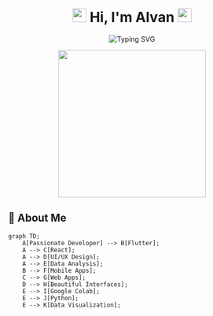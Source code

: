 <h1 align="center">
  <img src="https://media.giphy.com/media/hvRJCLFzcasrR4ia7z/giphy.gif" width="28">
  Hi, I'm Alvan
  <img src="https://media.giphy.com/media/hvRJCLFzcasrR4ia7z/giphy.gif" width="28">
</h1>

<p align="center">
  <img src="https://readme-typing-svg.demolab.com?font=Fira+Code&size=28&duration=3000&pause=500&color=00FFFF&center=true&vCenter=true&width=500&height=70&lines=Creative+Developer;Flutter+%7C+React+%7C+UI+UX;Data+Analysis+Enthusiast;Passionate+about+Tech+and+Design" alt="Typing SVG" />
</p>

<div align="center">
  <img src="https://media.giphy.com/media/qgQUggAC3Pfv687qPC/giphy.gif" width="300" />
</div>

## 🚀 About Me

```mermaid
graph TD;
    A[Passionate Developer] --> B[Flutter];
    A --> C[React];
    A --> D[UI/UX Design];
    A --> E[Data Analysis];
    B --> F[Mobile Apps];
    C --> G[Web Apps];
    D --> H[Beautiful Interfaces];
    E --> I[Google Colab];
    E --> J[Python];
    E --> K[Data Visualization];
